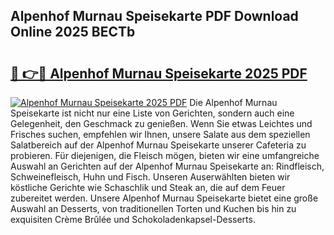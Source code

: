 ## Alpenhof Murnau Speisekarte PDF Download Online 2025 BECTb

# <h2><a href="http://gc5dzd.nevu.top/?p=Alpenhof+Murnau+Speisekarte">🔗 👉🔴 Alpenhof Murnau Speisekarte 2025 PDF</a></h2>

[![Alpenhof Murnau Speisekarte 2025 PDF](https://i.imgur.com/dBaPXMq.png)](http://gc5dzd.nevu.top/?p=Alpenhof+Murnau+Speisekarte)
Die Alpenhof Murnau Speisekarte ist nicht nur eine Liste von Gerichten, sondern auch eine Gelegenheit, den Geschmack zu genießen. Wenn Sie etwas Leichtes und Frisches suchen, empfehlen wir Ihnen, unsere Salate aus dem speziellen Salatbereich auf der Alpenhof Murnau Speisekarte unserer Cafeteria zu probieren. Für diejenigen, die Fleisch mögen, bieten wir eine umfangreiche Auswahl an Gerichten auf der Alpenhof Murnau Speisekarte an: Rindfleisch, Schweinefleisch, Huhn und Fisch. Unseren Auserwählten bieten wir köstliche Gerichte wie Schaschlik und Steak an, die auf dem Feuer zubereitet werden. Unsere Alpenhof Murnau Speisekarte bietet eine große Auswahl an Desserts, von traditionellen Torten und Kuchen bis hin zu exquisiten Crème Brûlée und Schokoladenkapsel-Desserts.
